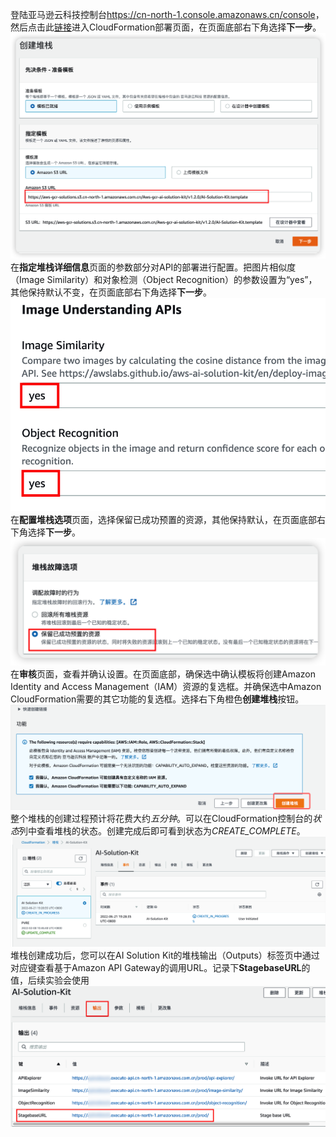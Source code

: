 登陆亚马逊云科技控制台<https://cn-north-1.console.amazonaws.cn/console>，
然后点击此[链接](https://cn-north-1.console.amazonaws.cn/cloudformation/home?region=cn-north-1#/stacks/create/template?stackName=AI-Solution-Kit&templateURL=https://aws-gcr-solutions.s3.cn-north-1.amazonaws.com.cn/Aws-gcr-ai-solution-kit/v1.2.0/AI-Solution-Kit.template)进入CloudFormation部署页面，在页面底部右下角选择**下一步**。
![](images/deploy-ask-1.png)
在**指定堆栈详细信息**页面的参数部分对API的部署进行配置。把图片相似度（Image Similarity）和对象检测（Object Recognition）的参数设置为“yes”，其他保持默认不变，在页面底部右下角选择**下一步**。
![](images/deploy-ask-2.png)
在**配置堆栈选项**页面，选择保留已成功预置的资源，其他保持默认，在页面底部右下角选择**下一步**。
![](images/deploy-ask-3.png)
在**审核**页面，查看并确认设置。在页面底部，确保选中确认模板将创建Amazon Identity and Access Management（IAM）资源的复选框。并确保选中Amazon CloudFormation需要的其它功能的复选框。选择右下角橙色**创建堆栈**按钮。
![](images/deploy-ask-4.png)
整个堆栈的创建过程预计将花费大约*五分钟*。可以在CloudFormation控制台的*状态*列中查看堆栈的状态。创建完成后即可看到状态为*CREATE_COMPLETE*。
![](images/deploy-ask-5.png)
堆栈创建成功后，您可以在AI Solution Kit的堆栈输出（Outputs）标签页中通过对应键查看基于Amazon API Gateway的调用URL。记录下**StagebaseURL**的值，后续实验会使用
![](images/deploy-ask-6.png)